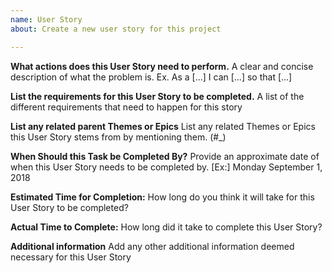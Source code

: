 ```yaml
---
name: User Story
about: Create a new user story for this project

---
```


**What actions does this User Story need to perform.**
A clear and concise description of what the problem is. Ex. As a [...] I can [...]  so that [...]

**List the requirements for this User Story to be completed.**
A list of the different requirements that need to happen for this story

**List any related parent Themes or Epics**
List any related Themes or Epics this User Story stems from by mentioning them. (#_)

**When Should this Task be Completed By?**
Provide an approximate date of when this User Story needs to be completed by. [Ex:] Monday September 1, 2018 

**Estimated Time for Completion:**
How long do you think it will take for this User Story to be completed?

**Actual Time to Complete:**
How long did it take to complete this User Story?

**Additional information**
Add any other additional information deemed necessary for this User Story
